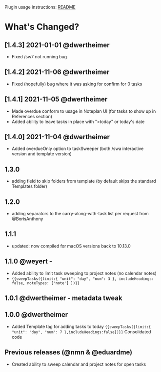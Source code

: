Plugin usage instructions: [README](https://github.com/NotePlan/plugins/blob/main/nmn.sweep/readme.md)
# What's Changed?

## [1.4.3] 2021-01-01 @dwertheimer
- Fixed /sw7 not running bug

## [1.4.2] 2021-11-06 @dwertheimer
- Fixed (hopefully) bug where it was asking for confirm for 0 tasks

## [1.4.1] 2021-11-05 @dwertheimer
- Made overdue conform to usage in Noteplan UI (for tasks to show up in References section)
- Added ability to leave tasks in place with ">today" or today's date 

## [1.4.0] 2021-11-04 @dwertheimer
- Added overdueOnly option to taskSweeper (both /swa interactive version and template version)

## 1.3.0
- adding field to skip folders from template (by default skips the standard Templates folder)

## 1.2.0
- adding separators to the carry-along-with-task list per request from @BorisAnthony

## 1.1.1 
- updated: now compiled for macOS versions back to 10.13.0

## 1.1.0 @weyert -
- Added ability to limit task sweeping to project notes (no calendar notes)
- `{{sweepTasks({limit:{ "unit": "day", "num": 3 }, includeHeadings: false, noteTypes: ['note'] })}}`

## 1.0.1 @dwertheimer - metadata tweak

## 1.0.0 @dwertheimer
- Added Template tag for adding tasks to today `{{sweepTasks({limit:{ "unit": "day", "num": 7 },includeHeadings:false})}}`
Consolidated code

## Previous releases (@nmn & @eduardme)
- Created ability to sweep calendar and project notes for open tasks